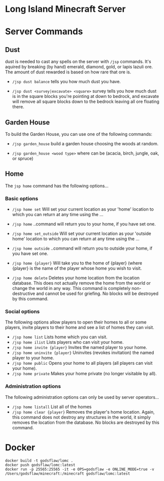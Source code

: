 # Long Island Minecraft Server

# Server Commands

## Dust

dust is needed to cast any spells on the server with `/jsp` commands.  It's
aquired by breaking (by hand) emerald, diamond, gold, or lapis lazuli ore. The
amount of dust rewarded is based on how rare that ore is.

 * `/jsp dust balance` tells you how much dust you have.

 * `/jsp dust <survey|excavate> <square>` survey tells you how much dust is
   in the square blocks you're pointing at down to bedrock, and excavate will
   remove all square blocks down to the bedrock leaving all ore floating there.

## Garden House

To build the Garden House, you can use one of the following commands:

 * `/jsp garden_house` build a garden house choosing the woods at random.

 * `/jsp garden_house <wood type>` where <wood type> can be (acacia, birch,
   jungle, oak, or spruce)

## Home

The `jsp home` command has the following options...

### Basic options

 * `/jsp home set` Will set your current location as your
   'home' location to which you can return at any time using the ...

 * `/jsp home` ..command will return you to your home, if you have set one.

 * `/jsp home set_outside` Will set your current location as your
   'outside home' location to which you can return at any time using the ...

 * `/jsp home outside` ..command will return you to outside your home, if you have set one.

 * `/jsp home {player}` Will take you to the home of {player} (where
   {player} is the name of the player whose home you wish to visit.

 * `/jsp home delete` Deletes your home location from the location
   database. This does not actually remove the home from the world or
   change the world in any way. This command is completely
   non-destructive and cannot be used for griefing. No blocks will be
   destroyed by this command.

### Social options
The following options allow players to open their homes to all or some
players, invite players to their home and see a list of homes they can
visit.

 * `/jsp home list` Lists home which you can visit.
 * `/jsp home ilist` Lists players who can visit your home.
 * `/jsp home invite {player}` Invites the named player to your home.
 * `/jsp home uninvite {player}` Uninvites (revokes invitation) the named player to your home.
 * `/jsp home public` Opens your home to all players (all players can visit your home).
 * `/jsp home private` Makes your home private (no longer visitable by all).

### Administration options
The following administration options can only be used by server operators...

 * `/jsp home listall` List all of the homes
 * `/jsp home clear {player}` Removes the player's home
   location. Again, this command does not destroy any structures in
   the world, it simply removes the location from the database. No
   blocks are destroyed by this command.

# Docker
```
docker build -t godsflaw/lomc .
docker push godsflaw/lomc:latest
docker run -p 25565:25565 -it -e OPS=godsflaw -e ONLINE_MODE=true -v /Users/godsflaw/minecraft:/minecraft godsflaw/lomc:latest
```
